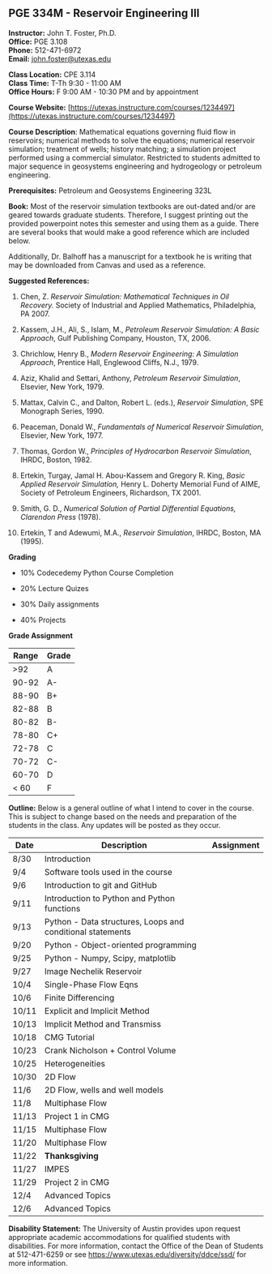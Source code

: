 <!--
.. title: Syllabus
.. slug: index
.. date: 2017-08-29 08:00:00 UTC-05:00
.. template: notitle.tmpl
.. description: PGE 323M - Reservoir Engineering III syllabus page
-->

## PGE 334M - Reservoir Engineering III  


**Instructor:** John T. Foster, Ph.D.  
**Office:** PGE 3.108  
**Phone:** 512-471-6972  
**Email:** [john.foster@utexas.edu](mailto:john.foster@.utexas.edu)  

**Class Location:** CPE 3.114  
**Class Time:** T-Th 9:30 - 11:00 AM  
**Office Hours:** F 9:00 AM - 10:30 PM and by appointment   


**Course Website:** [https://utexas.instructure.com/courses/1234497](https://utexas.instructure.com/courses/1234497)

**Course Description**: Mathematical equations governing fluid flow in reservoirs; numerical methods to solve the equations; numerical reservoir simulation; treatment of wells; history matching; a simulation project performed using a commercial simulator. Restricted to students admitted to major sequence in geosystems engineering and hydrogeology or petroleum engineering. 


**Prerequisites:** Petroleum and Geosystems Engineering 323L

**Book:** Most of the reservoir simulation textbooks are out-dated and/or are geared towards graduate students. Therefore, I suggest printing out the provided powerpoint notes this semester and using them as a guide. There are several books that would make a good reference which are included below.  

Additionally, Dr. Balhoff has a manuscript for a textbook he is writing that may be downloaded from Canvas and used as a reference.  

**Suggested References:**

1. Chen, Z. *Reservoir Simulation: Mathematical Techniques in Oil Recovery.* Society of Industrial and Applied Mathematics, Philadelphia, PA 2007.

1. Kassem, J.H., Ali, S., Islam, M., *Petroleum Reservoir Simulation: A Basic Approach*, Gulf Publishing Company, Houston, TX, 2006.

1. Chrichlow, Henry B., *Modern Reservoir Engineering: A Simulation Approach*, Prentice Hall, Englewood Cliffs, N.J., 1979.

1. Aziz, Khalid and Settari, Anthony, *Petroleum Reservoir Simulation*, Elsevier, New York, 1979.

1. Mattax, Calvin C., and Dalton, Robert L. (eds.), *Reservoir Simulation*, SPE Monograph Series, 1990.

1. Peaceman, Donald W., *Fundamentals of Numerical Reservoir Simulation*, Elsevier, New York, 1977.

1. Thomas, Gordon W., *Principles of Hydrocarbon Reservoir Simulation*, IHRDC, Boston, 1982.

1. Ertekin, Turgay, Jamal H. Abou-Kassem and Gregory R. King, *Basic Applied Reservoir Simulation,* Henry L. Doherty Memorial Fund of AIME, Society of Petroleum Engineers, Richardson, TX 2001.

1. Smith, G. D., *Numerical Solution of Partial Differential Equations, Clarendon Press* (1978).

1. Ertekin, T and Adewumi, M.A., *Reservoir Simulation*, IHRDC, Boston, MA (1995).


**Grading**

 * 10% Codecedemy Python Course Completion

 * 20% Lecture Quizes

 * 30% Daily assignments

 * 40% Projects


**Grade Assignment**

|Range|Grade|
|-|-|
|>92| A  |
|90-92| A-  |
|88-90| B+  |
|82-88| B  |
|80-82| B-  |
|78-80| C+  |
|72-78| C  |
|70-72| C-  |
|60-70| D  |
|< 60| F  |  


**Outline:** Below is a general outline of what I intend to cover in the course.  This is subject to change based on the needs and preparation of the students in the class.  Any updates will be posted as they occur.  


| Date | Description | Assignment |
|-----------------|---------------------|-----------|
|8/30| Introduction||
|9/4| Software tools used in the course ||
|9/6| Introduction to git and GitHub ||
|9/11| Introduction to Python and Python functions ||
|9/13| Python - Data structures, Loops and conditional statements ||
|9/20| Python - Object-oriented programming ||
|9/25| Python - Numpy, Scipy, matplotlib ||
|9/27| Image Nechelik Reservoir |  |
|10/4| Single-Phase Flow Eqns | |
|10/6| Finite Differencing | |
|10/11| Explicit and Implicit Method |  |
|10/13| Implicit Method and Transmiss | |
|10/18| CMG Tutorial | |
|10/23| Crank Nicholson + Control Volume |  |
|10/25| Heterogeneities | |
|10/30| 2D Flow |
|11/6| 2D Flow, wells and well models |  |
|11/8| Multiphase Flow |  |
|11/13| Project 1 in CMG |   |
|11/15| Multiphase Flow | |
|11/20| Multiphase Flow | |
|11/22| **Thanksgiving** | |
|11/27| IMPES |  |
|11/29| Project 2 in CMG |  |
|12/4| Advanced Topics | |
|12/6|  Advanced Topics | |


**Disability Statement:** The University of Austin provides upon request appropriate academic accommodations for qualified students with disabilities. For more information, contact the Office of the Dean of Students at 512-471-6259 or see <a href="https://www.utexas.edu/diversity/ddce/ssd/" target="_blank">https://www.utexas.edu/diversity/ddce/ssd/</a> for more information.
